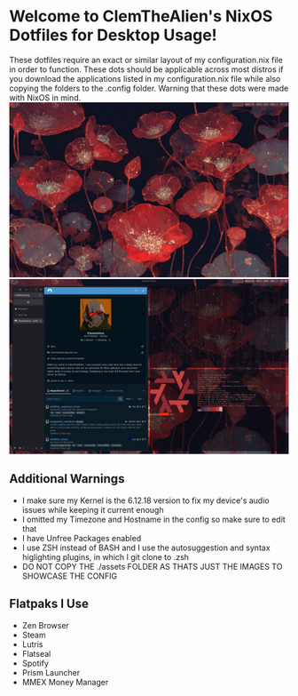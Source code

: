 # Welcome to ClemTheAlien's NixOS Dotfiles for Desktop Usage!
These dotfiles require an exact or similar layout of my configuration.nix file in order to function. These dots should be applicable across most distros if you download the applications listed in my configuration.nix file while also copying the folders to the .config folder. Warning that these dots were made with NixOS in mind.
![Configuration1](./assets/screenshot1.png)
![Configuration2](./assets/screenshot2.png)
## Additional Warnings
- I make sure my Kernel is the 6.12.18 version to fix my device's audio issues while keeping it current enough
- I omitted my Timezone and Hostname in the config so make sure to edit that
- I have Unfree Packages enabled 
- I use ZSH instead of BASH and I use the autosuggestion and syntax higlighting plugins, in which I git clone to .zsh 
- DO NOT COPY THE ./assets FOLDER AS THATS JUST THE IMAGES TO SHOWCASE THE CONFIG


## Flatpaks I Use 
- Zen Browser
- Steam
- Lutris
- Flatseal
- Spotify
- Prism Launcher
- MMEX Money Manager  
